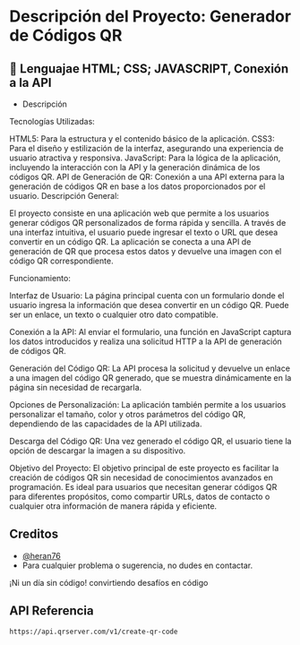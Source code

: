 
# Descripción del Proyecto: Generador de Códigos QR


## 🚀 Lenguajae HTML; CSS; JAVASCRIPT, Conexión a la API
- Descripción

Tecnologías Utilizadas:

HTML5: Para la estructura y el contenido básico de la aplicación.
CSS3: Para el diseño y estilización de la interfaz, asegurando una experiencia de usuario atractiva y responsiva.
JavaScript: Para la lógica de la aplicación, incluyendo la interacción con la API y la generación dinámica de los códigos QR.
API de Generación de QR: Conexión a una API externa para la generación de códigos QR en base a los datos proporcionados por el usuario.
Descripción General:

El proyecto consiste en una aplicación web que permite a los usuarios generar códigos QR personalizados de forma rápida y sencilla. A través de una interfaz intuitiva, el usuario puede ingresar el texto o URL que desea convertir en un código QR. La aplicación se conecta a una API de generación de QR que procesa estos datos y devuelve una imagen con el código QR correspondiente.

Funcionamiento:

Interfaz de Usuario: La página principal cuenta con un formulario donde el usuario ingresa la información que desea convertir en un código QR. Puede ser un enlace, un texto o cualquier otro dato compatible.

Conexión a la API: Al enviar el formulario, una función en JavaScript captura los datos introducidos y realiza una solicitud HTTP a la API de generación de códigos QR.

Generación del Código QR: La API procesa la solicitud y devuelve un enlace a una imagen del código QR generado, que se muestra dinámicamente en la página sin necesidad de recargarla.

Opciones de Personalización: La aplicación también permite a los usuarios personalizar el tamaño, color y otros parámetros del código QR, dependiendo de las capacidades de la API utilizada.

Descarga del Código QR: Una vez generado el código QR, el usuario tiene la opción de descargar la imagen a su dispositivo.

Objetivo del Proyecto: El objetivo principal de este proyecto es facilitar la creación de códigos QR sin necesidad de conocimientos avanzados en programación. Es ideal para usuarios que necesitan generar códigos QR para diferentes propósitos, como compartir URLs, datos de contacto o cualquier otra información de manera rápida y eficiente.












## Creditos


- [@heran76](https://github.com/Heran76)
- Para cualquier problema o sugerencia, no dudes en contactar.


¡Ni un día sin código!
convirtiendo desafíos en código 


## API Referencia



```http
https://api.qrserver.com/v1/create-qr-code
```



